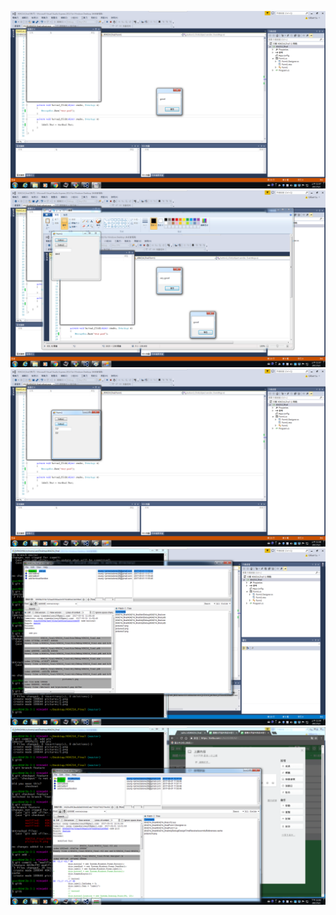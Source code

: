 ![](pictures/1.png)
![](pictures/2.png)
![](pictures/3.png)
![](pictures/4.png)
![](pictures/5.png)
